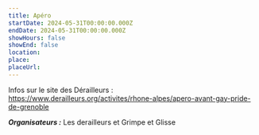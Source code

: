 ```yaml
---
title: Apéro
startDate: 2024-05-31T00:00:00.000Z
endDate: 2024-05-31T00:00:00.000Z
showHours: false
showEnd: false
location: 
place: 
placeUrl: 
---
```




Infos sur le site des Dérailleurs : <https://www.derailleurs.org/activites/rhone-alpes/apero-avant-gay-pride-de-grenoble>





***Organisateurs :*** Les derailleurs et Grimpe et Glisse



